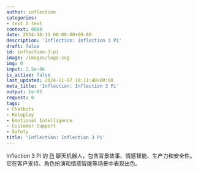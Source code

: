 ```yaml
---
author: inflection
categories:
- text 2 text
context: 8000
date: 2024-10-11 00:00:00+00:00
description: 'Inflection: Inflection 3 Pi'
draft: false
id: inflection-3-pi
image: /images/logo.svg
img: 0
input: 2.5e-06
is_active: false
last_updated: 2024-11-07 10:11:48+00:00
meta_title: 'Inflection: Inflection 3 Pi'
output: 1e-05
request: 0
tags:
- Chatbots
- Roleplay
- Emotional Intelligence
- Customer Support
- Safety
title: 'Inflection: Inflection 3 Pi'
---
```




Inflection 3 Pi 的 [Pi](https://pi.ai) 聊天机器人，包含背景故事、情感智能、生产力和安全性。它在客户支持、角色扮演和情感智能等场景中表现出色。

